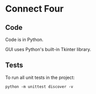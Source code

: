 # Connect Four


## Code

Code is in Python.

GUI uses Python's built-in Tkinter library.


## Tests

To run all unit tests in the project:
```
python -m unittest discover -v
```

